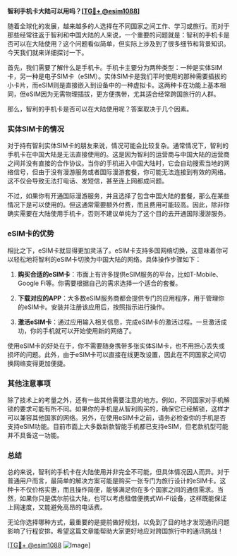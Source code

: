 **智利手机卡大陆可以用吗？[[TG💪+ @esim1088](https://t.me/s/esim1088)]**

随着全球化的发展，越来越多的人选择在不同国家之间工作、学习或旅行。而对于那些经常往返于智利和中国大陆的人来说，一个重要的问题就是：智利的手机卡是否可以在大陆使用？这个问题看似简单，但实际上涉及到了很多细节和背景知识。今天我们就来详细探讨一下。

首先，我们需要了解什么是手机卡。手机卡主要分为两种类型：一种是实体SIM卡，另一种是电子SIM卡（eSIM）。实体SIM卡是我们平时使用的那种需要插拔的小卡片，而eSIM则是直接嵌入到设备中的一种虚拟卡。这两种卡在功能上基本相同，但eSIM因为无需物理插拔，更方便携带，尤其适合经常跨国旅行的人群。

那么，智利的手机卡是否可以在大陆使用呢？答案取决于几个因素。

### 实体SIM卡的情况

对于持有智利实体SIM卡的朋友来说，情况可能会比较复杂。通常情况下，智利的手机卡在中国大陆是无法直接使用的。这是因为智利的运营商与中国大陆的运营商之间并没有直接的合作协议。当你的手机进入中国大陆时，它会自动搜索当地的网络信号，但由于没有漫游服务或者国际漫游套餐，你可能无法连接到有效的网络。这不仅会导致无法打电话、发短信，甚至连上网都成问题。

不过，如果你有开通国际漫游服务，并且选择了包含中国大陆的套餐，那么在某些情况下是可以使用的。但这通常需要额外付费，而且费用可能较高。因此，除非你确实需要在大陆使用手机卡，否则不建议单纯为了这个目的去开通国际漫游服务。

### eSIM卡的优势

相比之下，eSIM卡就显得更加灵活了。eSIM卡支持多国网络切换，这意味着你可以轻松地将智利的eSIM卡切换为中国大陆的网络。具体操作步骤如下：

1. **购买合适的eSIM卡**：市面上有许多提供eSIM服务的平台，比如T-Mobile、Google Fi等。你需要根据自己的需求选择一个适合的套餐。
   
2. **下载对应的APP**：大多数eSIM服务商都会提供专门的应用程序，用于管理你的eSIM卡。安装并注册该应用后，按照指示进行操作。

3. **激活eSIM卡**：通过应用输入相关信息，完成eSIM卡的激活过程。一旦激活成功，你的手机就可以开始使用新的网络了。

使用eSIM卡的好处在于，你不需要随身携带多张实体SIM卡，也不用担心丢失或损坏的问题。此外，由于eSIM卡可以直接在线更改设置，因此在不同国家之间切换网络变得更加便捷。

### 其他注意事项

除了技术上的考量之外，还有一些其他需要注意的地方。例如，不同国家对手机解锁的要求可能有所不同。如果你的手机是从智利购买的，确保它已经解锁，这样才可以兼容其他国家的网络。另外，在使用eSIM卡之前，请务必检查你的手机是否支持eSIM功能。目前市面上大多数新款智能手机都已支持eSIM，但老款机型可能并不具备这一功能。

### 总结

总的来说，智利的手机卡在大陆使用并非完全不可能，但具体情况因人而异。对于普通用户而言，最简单的解决方案可能是购买一张专门为旅行设计的eSIM卡。这种卡不仅价格实惠，而且操作简便，能够满足你在多个国家之间的通信需求。当然，如果你只是偶尔前往大陆，也可以考虑租借便携式Wi-Fi设备，这样既能保证上网速度，又能避免高昂的电话费。

无论你选择哪种方式，最重要的是提前做好规划，以免到了目的地才发现通讯问题影响了行程安排。希望这篇文章能帮助大家更好地应对跨国旅行中的通讯挑战！

[[TG💪+ @esim1088](https://t.me/s/esim1088) ![Image](https://i.postimg.cc/4NQfJmqS/Snipaste-2025-05-13-00-14-12.png)]